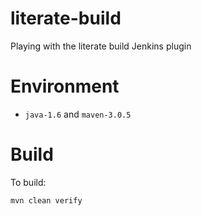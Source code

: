 literate-build
==============

Playing with the literate build Jenkins plugin

# Environment

* `java-1.6` and `maven-3.0.5`

# Build

To build:

    mvn clean verify

